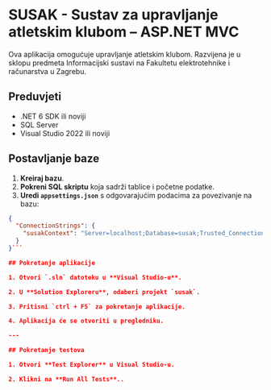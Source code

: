 ﻿# SUSAK - Sustav za upravljanje atletskim klubom – ASP.NET MVC

Ova aplikacija omogućuje upravljanje atletskim klubom. Razvijena je u sklopu predmeta Informacijski sustavi na Fakultetu elektrotehnike i računarstva u Zagrebu.

## Preduvjeti

- .NET 6 SDK ili noviji  
- SQL Server  
- Visual Studio 2022 ili noviji

## Postavljanje baze

1. **Kreiraj bazu**.
2. **Pokreni SQL skriptu** koja sadrži tablice i početne podatke.
3. **Uredi `appsettings.json`** s odgovarajućim podacima za povezivanje na bazu:

```json
{
  "ConnectionStrings": {
    "susakContext": "Server=localhost;Database=susak;Trusted_Connection=True;"
  }
}```

## Pokretanje aplikacije

1. Otvori `.sln` datoteku u **Visual Studio-u**.

2. U **Solution Exploreru**, odaberi projekt `susak`.

3. Pritisni `ctrl + F5` za pokretanje aplikacije.

4. Aplikacija će se otvoriti u pregledniku.

---

## Pokretanje testova

1. Otvori **Test Explorer** u Visual Studio-u.

2. Klikni na **Run All Tests**..

